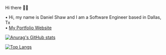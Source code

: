 <!--
**danimalcrackrz/danimalcrackrz** is a ✨ _special_ ✨ repository because its `README.md` (this file) appears on your GitHub profile.

Here are some ideas to get you started:

- 🔭 I’m currently working on ...
- 🌱 I’m currently learning ...
- 👯 I’m looking to collaborate on ...
- 🤔 I’m looking for help with ...
- 💬 Ask me about ...
- 📫 How to reach me: ...
- 😄 Pronouns: ...
- ⚡ Fun fact: ...
-->
Hi there 👋🏽

• Hi, my name is Daniel Shaw and I am a Software Engineer based in Dallas, Tx  
• [My Portfolio Website](https://dandoesdev.com)



[![Anurag's GitHub stats](https://github-readme-stats.vercel.app/api?username=danimalcrackrz&include_all_commits=true&count_private=true&prs=50&show_icons=true&issues=20&theme=outrun&rank_icon=github&hide=stars,contribs)](https://github.com/anuraghazra/github-readme-stats)

[![Top Langs](https://github-readme-stats.vercel.app/api/top-langs/?username=anuraghazra&layout=donut&theme=outrun&size_weight=0.5&langs_count=4&count_weight=0.5&hide=glsl)](https://github.com/anuraghazra/github-readme-stats)
